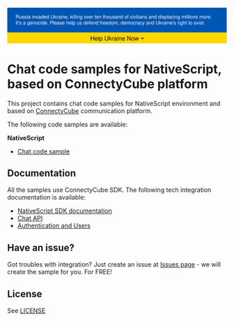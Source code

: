 [![Stand With Ukraine](https://raw.githubusercontent.com/vshymanskyy/StandWithUkraine/main/banner2-direct.svg)](https://stand-with-ukraine.pp.ua)

# Chat code samples for NativeScript, based on ConnectyCube platform

This project contains chat code samples for NativeScript environment and based on [ConnectyCube](https://connectycube.com/) communication platform.

The following code samples are available:

**NativeScript**

- [Chat code sample](https://github.com/ConnectyCube/connectycube-nativescript-samples/tree/master/sample-chat-nativescript-core)

## Documentation

All the samples use ConnectyCube SDK. The following tech integration documentation is available:

- [NativeScript SDK documentation](https://developers.connectycube.com/nativescript)
- [Chat API](https://developers.connectycube.com/nativescript/messaging)
- [Authentication and Users](https://developers.connectycube.com/nativescript/authentication-and-users)

## Have an issue?

Got troubles with integration? Just create an issue at [Issues page](https://github.com/ConnectyCube/connectycube-nativescript-samples/issues) - we will create the sample for you. For FREE!

## License

See [LICENSE](LICENSE)

